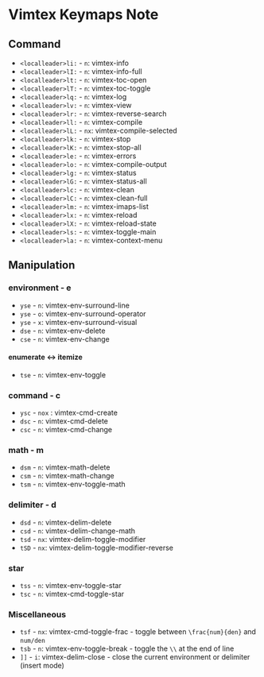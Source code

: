 # Vimtex Keymaps Note

## Command

- `<localleader>li:` - `n`: vimtex-info
- `<localleader>lI:` - `n`: vimtex-info-full
- `<localleader>lt:` - `n`: vimtex-toc-open
- `<localleader>lT:` - `n`: vimtex-toc-toggle
- `<localleader>lq:` - `n`: vimtex-log
- `<localleader>lv:` - `n`: vimtex-view
- `<localleader>lr:` - `n`: vimtex-reverse-search
- `<localleader>ll:` - `n`: vimtex-compile
- `<localleader>lL:` - `nx`: vimtex-compile-selected
- `<localleader>lk:` - `n`: vimtex-stop
- `<localleader>lK:` - `n`: vimtex-stop-all
- `<localleader>le:` - `n`: vimtex-errors
- `<localleader>lo:` - `n`: vimtex-compile-output
- `<localleader>lg:` - `n`: vimtex-status
- `<localleader>lG:` - `n`: vimtex-status-all
- `<localleader>lc:` - `n`: vimtex-clean
- `<localleader>lC:` - `n`: vimtex-clean-full
- `<localleader>lm:` - `n`: vimtex-imaps-list
- `<localleader>lx:` - `n`: vimtex-reload
- `<localleader>lX:` - `n`: vimtex-reload-state
- `<localleader>ls:` - `n`: vimtex-toggle-main
- `<localleader>la:` - `n`: vimtex-context-menu

## Manipulation

### environment - e

- `yse` - `n`: vimtex-env-surround-line
- `yse` - `o`: vimtex-env-surround-operator
- `yse` - `x`: vimtex-env-surround-visual
- `dse` - `n`: vimtex-env-delete
- `cse` - `n`: vimtex-env-change

#### enumerate <-> itemize

- `tse` - `n`: vimtex-env-toggle

### command - c

- `ysc` - `nox` : vimtex-cmd-create
- `dsc` - `n`: vimtex-cmd-delete
- `csc` - `n`: vimtex-cmd-change

### math - m

- `dsm` - `n`: vimtex-math-delete
- `csm` - `n`: vimtex-math-change
- `tsm` - `n`: vimtex-env-toggle-math

### delimiter - d

- `dsd` - `n`: vimtex-delim-delete
- `csd` - `n`: vimtex-delim-change-math
- `tsd` - `nx`: vimtex-delim-toggle-modifier
- `tSD` - `nx`: vimtex-delim-toggle-modifier-reverse

### star

- `tss` - `n`: vimtex-env-toggle-star
- `tsc` - `n`: vimtex-cmd-toggle-star

### Miscellaneous

- `tsf` - `nx`: vimtex-cmd-toggle-frac - toggle between `\frac{num}{den}` and `num/den`
- `tsb` - `n`: vimtex-env-toggle-break - toggle the `\\` at the end of line
- `]]` - `i`: vimtex-delim-close - close the current environment or delimiter (insert mode)
